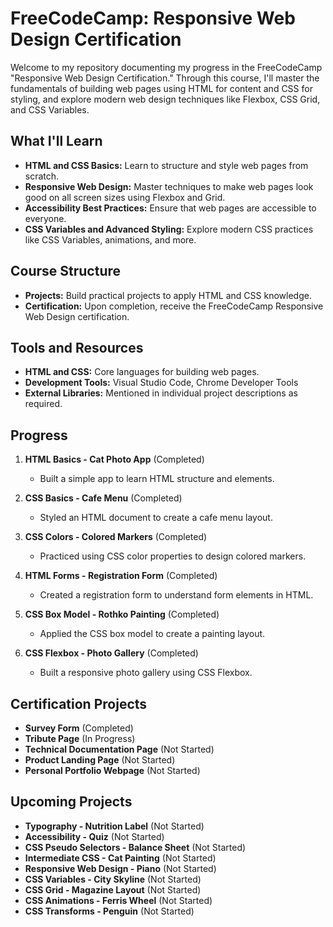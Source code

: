 # FreeCodeCamp: Responsive Web Design Certification

Welcome to my repository documenting my progress in the FreeCodeCamp "Responsive Web Design Certification." Through this course, I'll master the fundamentals of building web pages using HTML for content and CSS for styling, and explore modern web design techniques like Flexbox, CSS Grid, and CSS Variables.

## What I'll Learn

- **HTML and CSS Basics:** Learn to structure and style web pages from scratch.
- **Responsive Web Design:** Master techniques to make web pages look good on all screen sizes using Flexbox and Grid.
- **Accessibility Best Practices:** Ensure that web pages are accessible to everyone.
- **CSS Variables and Advanced Styling:** Explore modern CSS practices like CSS Variables, animations, and more.

## Course Structure

- **Projects:** Build practical projects to apply HTML and CSS knowledge.
- **Certification:** Upon completion, receive the FreeCodeCamp Responsive Web Design certification.

## Tools and Resources

- **HTML and CSS:** Core languages for building web pages.
- **Development Tools:** Visual Studio Code, Chrome Developer Tools
- **External Libraries:** Mentioned in individual project descriptions as required.

## Progress

1. **HTML Basics - Cat Photo App** (Completed)
   - Built a simple app to learn HTML structure and elements.

2. **CSS Basics - Cafe Menu** (Completed)
   - Styled an HTML document to create a cafe menu layout.

3. **CSS Colors - Colored Markers** (Completed)
   - Practiced using CSS color properties to design colored markers.

4. **HTML Forms - Registration Form** (Completed)
   - Created a registration form to understand form elements in HTML.

5. **CSS Box Model - Rothko Painting** (Completed)
   - Applied the CSS box model to create a painting layout.

6. **CSS Flexbox - Photo Gallery** (Completed)
   - Built a responsive photo gallery using CSS Flexbox.

## Certification Projects

- **Survey Form** (Completed)
- **Tribute Page** (In Progress)
- **Technical Documentation Page** (Not Started)
- **Product Landing Page** (Not Started)
- **Personal Portfolio Webpage** (Not Started)

## Upcoming Projects

- **Typography - Nutrition Label** (Not Started)
- **Accessibility - Quiz** (Not Started)
- **CSS Pseudo Selectors - Balance Sheet** (Not Started)
- **Intermediate CSS - Cat Painting** (Not Started)
- **Responsive Web Design - Piano** (Not Started)
- **CSS Variables - City Skyline** (Not Started)
- **CSS Grid - Magazine Layout** (Not Started)
- **CSS Animations - Ferris Wheel** (Not Started)
- **CSS Transforms - Penguin** (Not Started)
